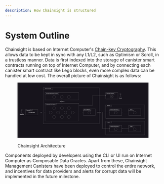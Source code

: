```yaml
---
description: How Chainsight is structured
---
```


# System Outline

Chainsight is based on Internet Computer's [Chain-key Cryptography](https://support.dfinity.org/hc/en-us/articles/360057605551-What-is-chain-key-cryptography-). This allows data to be kept in sync with any L1/L2, such as Optimism or Scroll, in a trustless manner. Data is first indexed into the storage of canister smart contracts running on top of Internet Computer, and by connecting each canister smart contract like Lego blocks, even more complex data can be handled at low cost. The overall picture of Chainsight is as follows:

<figure><img src="../.gitbook/assets/Screenshot 2023-08-16 at 16.56.33.png" alt=""><figcaption><p>Chainsight Architecture</p></figcaption></figure>

Components deployed by developers using the CLI or UI run on Internet Computer as Composable Data Oracles. Apart from these, Chainsight Management Canisters have been deployed to control the entire network, and incentives for data providers and alerts for corrupt data will be implemented in the future milestone.

